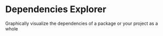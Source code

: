 # Dependencies Explorer

Graphically visualize the dependencies of a package or your project as a whole
